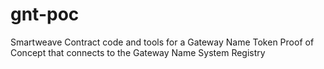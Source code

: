# gnt-poc
Smartweave Contract code and tools for a Gateway Name Token Proof of Concept that connects to the Gateway Name System Registry
